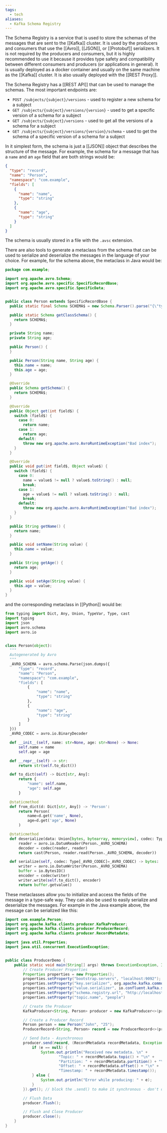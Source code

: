 ```yaml
---
tags:
  - tech
aliases:
  - Kafka Schema Registry
---
```

The Schema Registry is a service that is used to store the schemas of the messages that are sent to the [[Kafka]] cluster.
It is used by the producers and consumers that use the [[Avro]], [[JSON]], or [[Protobuf]] serializers.
It is not required by the producers and consumers, but it is highly recommended to use it because it provides type safety and compatibility between different consumers and producers (or applications in general).
It is usually deployed as a docker container and usually on the same machine as the [[Kafka]] cluster.
It is also usually deployed with the [[REST Proxy]].

The Schema Registry has a [[REST API]] that can be used to manage the schemas.
The most important endpoints are:
- `POST /subjects/{subject}/versions` - used to register a new schema for a subject
- `GET /subjects/{subject}/versions/{version}` - used to get a specific version of a schema for a subject
- `GET /subjects/{subject}/versions` - used to get all the versions of a schema for a subject
- `GET /subjects/{subject}/versions/{version}/schema` - used to get the schema of a specific version of a schema for a subject

In it simplest form, the schema is just a [[JSON]] object that describes the structure of the message.
For example, the schema for a message that has a `name` and an `age` field that are both strings would be:

```json
{
  "type": "record",
  "name": "Person",
  "namespace": "com.example",
  "fields": [
    {
      "name": "name",
      "type": "string"
    },
    {
      "name": "age",
      "type": "string"
    }
  ]
}
```

The schema is usually stored in a file with the `.avsc` extension.

There are also tools to generate a metaclass from the schema that can be used to serialize and deserialize the messages in the language of your choice.
For example, for the schema above, the metaclass in Java would be:

```java
package com.example;

import org.apache.avro.Schema;
import org.apache.avro.specific.SpecificRecordBase;
import org.apache.avro.specific.SpecificData;


public class Person extends SpecificRecordBase {
  public static final Schema SCHEMA$ = new Schema.Parser().parse("{\"type\":\"record\",\"name\":\"Person\",\"namespace\":\"com.example\",\"fields\":[{\"name\":\"name\",\"type\":\"string\"},{\"name\":\"age\",\"type\":\"string\"}]}");

  public static Schema getClassSchema() {
    return SCHEMA$;
  }

  private String name;
  private String age;

  public Person() {
  }

  public Person(String name, String age) {
    this.name = name;
    this.age = age;
  }

  @Override
  public Schema getSchema() {
    return SCHEMA$;
  }

  @Override
  public Object get(int field$) {
    switch (field$) {
      case 0:
        return name;
      case 1:
        return age;
      default:
        throw new org.apache.avro.AvroRuntimeException("Bad index");
    }
  }

  @Override
  public void put(int field$, Object value$) {
    switch (field$) {
      case 0:
        name = value$ != null ? value$.toString() : null;
        break;
      case 1:
        age = value$ != null ? value$.toString() : null;
        break;
      default:
        throw new org.apache.avro.AvroRuntimeException("Bad index");
    }
  }

  public String getName() {
    return name;
  }

  public void setName(String value) {
    this.name = value;
  }

  public String getAge() {
    return age;
  }

  public void setAge(String value) {
    this.age = value;
  }
}
```

and the corresponding metaclass in [[Python]] would be:

```python
from typing import Dict, Any, Union, TypeVar, Type, cast
import typing
import json
import avro.schema
import avro.io


class Person(object):
  """
  Autogenerated by Avro
  """
  _AVRO_SCHEMA = avro.schema.Parse(json.dumps({
      "type": "record",
      "name": "Person",
      "namespace": "com.example",
      "fields": [
          {
              "name": "name",
              "type": "string"
          },
          {
              "name": "age",
              "type": "string"
          }
      ]
  }))
  _AVRO_CODEC = avro.io.BinaryDecoder

  def __init__(self, name: str=None, age: str=None) -> None:
      self.name = name
      self.age = age

  def __repr__(self) -> str:
      return str(self.to_dict())

  def to_dict(self) -> Dict[str, Any]:
      return {
          "name": self.name,
          "age": self.age
      }

  @staticmethod
  def from_dict(d: Dict[str, Any]) -> 'Person':
      return Person(
          name=d.get('name', None),
          age=d.get('age', None)
      )

  @staticmethod
  def deserialize(data: Union[bytes, bytearray, memoryview], codec: Type[_AVRO_CODEC]=_AVRO_CODEC) -> 'Person':
      reader = avro.io.DatumReader(Person._AVRO_SCHEMA)
      decoder = codec(reader, reader)
      return cast(Person, reader.read(Person._AVRO_SCHEMA, decoder))

  def serialize(self, codec: Type[_AVRO_CODEC]=_AVRO_CODEC) -> bytes:
      writer = avro.io.DatumWriter(Person._AVRO_SCHEMA)
      buffer = io.BytesIO()
      encoder = codec(writer)
      writer.write(self.to_dict(), encoder)
      return buffer.getvalue()
```

These metaclasses allow you to initialize and access the fields of the message in a type-safe way.
They can also be used to easily serialize and deserialize the messages.
For example in the Java example above, the message can be serialized like this:

```java
import com.example.Person;
import org.apache.kafka.clients.producer.KafkaProducer;
import org.apache.kafka.clients.producer.ProducerRecord;
import org.apache.kafka.clients.producer.RecordMetadata;

import java.util.Properties;
import java.util.concurrent.ExecutionException;


public class ProducerDemo {
    public static void main(String[] args) throws ExecutionException, InterruptedException {
        // Create Producer Properties
        Properties properties = new Properties();
        properties.setProperty("bootstrap.servers", "localhost:9092");
        properties.setProperty("key.serializer", org.apache.kafka.common.serialization.StringSerializer.class);
        properties.setProperty("value.serializer", io.confluent.kafka.serializers.KafkaAvroSerializer.class);
        properties.setProperty("schema.registry.url", "http://localhost:8081"); // Note that we now need to specify the address of the Schema Registry
        properties.setProperty("topic.name", "people")

        // Create the Producer
        KafkaProducer<String, Person> producer = new KafkaProducer<>(properties);

        // Create a Producer Record
        Person person = new Person("John", "25");
        ProducerRecord<String, Person> record = new ProducerRecord<>(properties.getProperty("topic.name"), person);

        // Send Data - Asynchronous
        producer.send(record, (RecordMetadata recordMetadata, Exception e) -> {
            if (e == null) {
                System.out.println("Received new metadata. \n" +
                        "Topic: " + recordMetadata.topic() + "\n" +
                        "Partition: " + recordMetadata.partition() + "\n" +
                        "Offset: " + recordMetadata.offset() + "\n" +
                        "Timestamp: " + recordMetadata.timestamp());
            } else {
                System.out.println("Error while producing: " + e);
            }
        }).get(); // block the .send() to make it synchronous - don't do this in production!

        // Flush Data
        producer.flush();

        // Flush and Close Producer
        producer.close();
    }
}
```